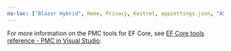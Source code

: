 ```yaml
---
no-loc: ["Blazor Hybrid", Home, Privacy, Kestrel, appsettings.json, "ASP.NET Core Identity", cookie, Cookie, Blazor, "Blazor Server", "Blazor WebAssembly", "Identity", "Let's Encrypt", Razor, SignalR]
---
```

For more information on the PMC tools for EF Core, see [EF Core tools reference - PMC in Visual Studio](/ef/core/miscellaneous/cli/powershell).